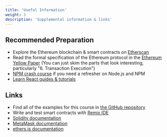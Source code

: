 ```yaml
---
title: 'Useful Information'
weight: 3
description: 'Supplemental information & links'
---
```


## Recommended Preparation

- Explore the Ethereum blockchain & smart contracts on [Etherscan](https://etherscan.io/)
- Read the formal specification of the Ethereum protocol in the [Ethereum Yellow Paper](https://ethereum.github.io/yellowpaper/paper.pdf) (You can just skim the parts that look interesting, particularly "6. Transaction Execution")
- [NPM crash course](https://www.freecodecamp.org/news/what-is-npm-a-node-package-manager-tutorial-for-beginners/) if you need a refresher on Node.js and NPM
- [Learn React guides & tutorials](https://reactjs.org/docs/getting-started.html#learn-react)

## Links

- Find all of the examples for this course in [the GitHub repository](https://github.com/bafnetwork/web3ttt/tree/main/examples)
- Write and test smart contracts with [Remix IDE](https://remix.ethereum.org/)
- [Solidity documentation](https://docs.soliditylang.org/)
- [MetaMask documentation](https://docs.metamask.io/)
- [ethers.js documentation](https://docs.ethers.io/v5/)
